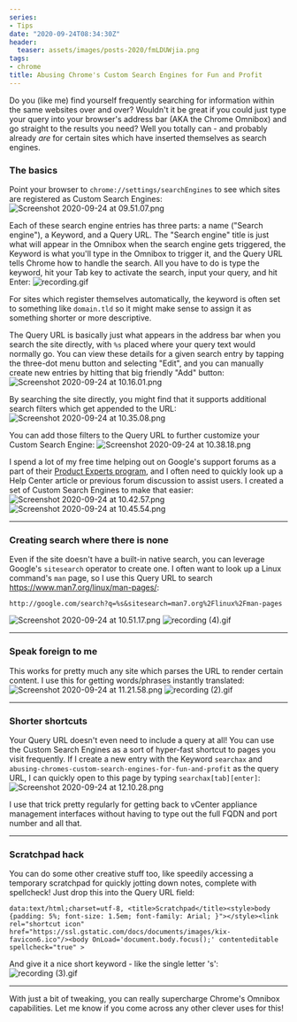 ```yaml
---
series:
- Tips
date: "2020-09-24T08:34:30Z"
header:
  teaser: assets/images/posts-2020/fmLDUWjia.png
tags:
- chrome
title: Abusing Chrome's Custom Search Engines for Fun and Profit
---
```


Do you (like me) find yourself frequently searching for information within the same websites over and over? Wouldn't it be great if you could just type your query into your browser's address bar (AKA the Chrome Omnibox) and go straight to the results you need? Well you totally can - and probably already *are* for certain sites which have inserted themselves as search engines.

### The basics
Point your browser to `chrome://settings/searchEngines` to see which sites are registered as Custom Search Engines:
![Screenshot 2020-09-24 at 09.51.07.png](/images/posts-2020/RuIrsHDqC.png)

Each of these search engine entries has three parts: a name ("Search engine"), a Keyword, and a Query URL. The "Search engine" title is just what will appear in the Omnibox when the search engine gets triggered, the Keyword is what you'll type in the Omnibox to trigger it, and the Query URL tells Chrome how to handle the search. All you have to do is type the keyword, hit your Tab key to activate the search, input your query, and hit Enter:
![recording.gif](/images/posts-2020/o_o7rt4pA.gif)

For sites which register themselves automatically, the keyword is often set to something like `domain.tld` so it might make sense to assign it as something shorter or more descriptive. 

The Query URL is basically just what appears in the address bar when you search the site directly, with `%s` placed where your query text would normally go. You can view these details for a given search entry by tapping the three-dot menu button and selecting "Edit", and you can manually create new entries by hitting that big friendly "Add" button:
![Screenshot 2020-09-24 at 10.16.01.png](/images/posts-2020/fmLDUWjia.png)

By searching the site directly, you might find that it supports additional search filters which get appended to the URL:
![Screenshot 2020-09-24 at 10.35.08.png](/images/posts-2020/iHsYd7lbw.png)

You can add those filters to the Query URL to further customize your Custom Search Engine:
![Screenshot 2020-09-24 at 10.38.18.png](/images/posts-2020/EBkQTGmNb.png)

I spend a lot of my free time helping out on Google's support forums as a part of their [Product Experts program](https://productexperts.withgoogle.com/what-it-is), and I often need to quickly look up a Help Center article or previous forum discussion to assist users. I created a set of Custom Search Engines to make that easier:
![Screenshot 2020-09-24 at 10.42.57.png](/images/posts-2020/630ix7uVw.png)
![Screenshot 2020-09-24 at 10.45.54.png](/images/posts-2020/V3qLmfi50.png)

------

### Creating search where there is none
Even if the site doesn't have a built-in native search, you can leverage Google's `sitesearch` operator to create one. I often want to look up a Linux command's `man` page, so I use this Query URL to search https://www.man7.org/linux/man-pages/:
```
http://google.com/search?q=%s&sitesearch=man7.org%2Flinux%2Fman-pages
```
![Screenshot 2020-09-24 at 10.51.17.png](/images/posts-2020/EkmgtRYN4.png)
![recording (4).gif](/images/posts-2020/YKADY8YQR.gif)

------

### Speak foreign to me
This works for pretty much any site which parses the URL to render certain content. I use this for getting words/phrases instantly translated:
![Screenshot 2020-09-24 at 11.21.58.png](/images/posts-2020/ELly_F6x6.png)
![recording (2).gif](/images/posts-2020/1LDP5zxCU.gif)

------

### Shorter shortcuts
Your Query URL doesn't even need to include a query at all! You can use the Custom Search Engines as a sort of hyper-fast shortcut to pages you visit frequently. If I create a new entry with the Keyword `searchax` and `abusing-chromes-custom-search-engines-for-fun-and-profit` as the query URL, I can quickly open to this page by typing `searchax[tab][enter]`:
![Screenshot 2020-09-24 at 12.10.28.png](/images/posts-2020/YilNCaHil.png)

I use that trick pretty regularly for getting back to vCenter appliance management interfaces without having to type out the full FQDN and port number and all that. 

------

### Scratchpad hack
You can do some other creative stuff too, like speedily accessing a temporary scratchpad for quickly jotting down notes, complete with spellcheck! Just drop this into the Query URL field:
```
data:text/html;charset=utf-8, <title>Scratchpad</title><style>body {padding: 5%; font-size: 1.5em; font-family: Arial; }"></style><link rel="shortcut icon" href="https://ssl.gstatic.com/docs/documents/images/kix-favicon6.ico"/><body OnLoad='document.body.focus();' contenteditable spellcheck="true" >
```
And give it a nice short keyword - like the single letter 's':
![recording (3).gif](/images/posts-2020/h6dUCApdV.gif)

------

With just a bit of tweaking, you can really supercharge Chrome's Omnibox capabilities. Let me know if you come across any other clever uses for this!